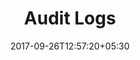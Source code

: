 ---
title: "Audit Logs"
date: 2017-09-26T12:57:20+05:30
draft: false
layout: audit
property: "Casa Britona"
status: "In Process"
url: /details/audit/casa-britona/
slug: "casa-britona/"

mainmenu:
 details: true
 audit: true

---